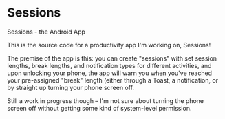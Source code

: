 # Sessions
Sessions - the Android App

This is the source code for a productivity app I'm working on, Sessions!

The premise of the app is this: you can create "sessions" with set session lengths, break lengths, and notification types for different activities, and upon unlocking your phone, the app will warn you when you've reached your pre-assigned "break" length (either through a Toast, a notification, or by straight up turning your phone screen off.

Still a work in progress though – I'm not sure about turning the phone screen off without getting some kind of system-level permission.
